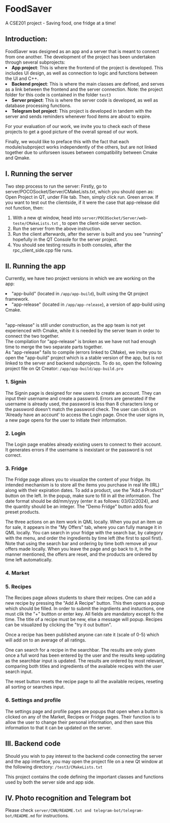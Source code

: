 <h1>FoodSaver</h1>
<p>A CSE201 project - Saving food, one fridge at a time!</p>

<h2>
Introduction:
</h2>
FoodSaver was designed as an app and a server that is meant to connect from one another. The development of the project has been undertaken through several subprojects:
<li><b>App project</b>: This is where the frontend of the project is developed. This includes UI design, as well as connection to logic and functions between the UI and C++.</li>
<li><b>Backend project</b>: This is where the main classes are defined, and serves as a link between the frontend and the server connection. Note: the project folder for this code is contained in the folder <code>test3</code></li>
<li><b>Server project</b>: This is where the server code is developed, as well as database processing functions.</li>
<li><b>Telegram bot project</b>: This project is developed in tandem with the server and sends reminders whenever food items are about to expire.</li>

<p>For your evaluation of our work, we invite you to check each of these projects to get a good picture of the overall spread of our work.</p>
<p>Finally, we would like to preface this with the fact that each module/subproject works independently of the others, but are not linked together due to unforseen issues between compatibility between Cmake and Qmake.</p>

<h2>I. Running the server</h2>
Two step process to run the server:
Firstly, go to server/POCOSocket/Server/CMakeLists.txt, which you should open as: Open Project in QT, under File tab. Then, simply click run. Green arrow.
If you want to test out the clientside, if it were the case that app-release did not function,
then:
<ol>
<li>With a new qt window, head into <code>server/POCOSocket/Server/web-teste/CMakeLists.txt</code> , to open the client-side server section.</li>
<li>Run the server from the above instruction.</li>
<li>Run the client afterwards, after the server is built and you see "running" hopefully in the QT Console for the server project.</li>
<li>You should see testing results in both consoles, after the rpc_client_side.cpp file runs.</li>
</ol>

<h2>II. Running the app</h2>

<p>Currently, we have two project versions in which we are working on the app:</p>

<li>"app-build" (located in <code>/app/app-build</code>), built using the Qt project framework.</li>
<li>"app-release" (located in <code>/app/app-release</code>), a version of app-build using Cmake.</li> <br>

<p>
"app-release" is still under construction, as the app team is not yet experienced with Cmake, while it is needed by the server team in order to connect the two together.
<br> The compilation for "app-release" is broken as we have not had enough time to merge the two separate parts together. 
<br> As "app-release" fails to compile (errors linked to CMake), we invite you to open the "app-build" project which is a stable version of the app, but is not linked to the server and backend subprojects. To do so, open the following project file on Qt Creator: <code>/app/app-build/app-build.pro</code>
</p>

<h3>
1. Signin
</h3>
<p>The Signin page is designed for new users to create an account. They can input their username and create a password. Errors are generated if the username is already used, the password is less than 8 characters long or the password doesn't match the password check. The user can click on 'Already have an account' to access the Login page. Once the user signs in, a new page opens for the user to initiate their information.</p>

<h3>2. Login </h3>

   The Login page enables already existing users to connect to their account. It            generates errors if the username is inexistant or the password is not correct.

<h3>3. Fridge</h3>

<p>The Fridge page allows you to visualize the content of your fridge. Its intended mechanism is to store all the items you purchase in real life (IRL) along with their expiration dates. To add a product, use the "Add a Product" button on the left. In the popup, make sure to fill in all the information. The date format should be dd/mm/yyyy (enter it as follows: 03/02/2024), and the quantity should be an integer. The "Demo Fridge" button adds four preset products.
<br>
   
The three actions on an item work in QML locally. When you put an item up for sale, it appears in the "My Offers" tab, where you can fully manage it in QML locally. You can search in your fridge with the search bar, by category with the menu, and order the ingredients by time left (the first to spoil first). Note that using the search bar and ordering by time both remove all your offers made locally. When you leave the page and go back to it, in the manner mentioned, the offers are reset, and the products are ordered by time left automatically.</p>

<h3>4. Market</h3>

<h3>5. Recipes</h3>
<p>The Recipes page allows students to share their recipes. One can add a new recipe by pressing the "Add A Recipe" button. This then opens a popup which should be filled. In order to submit the ingrdients and instuctions, one must clik the "+" buttton or enter key. All fields are mandatory except fo the time. The title of a recipe must be new, else a message will popup. Recipes can be visualized by clicking the "try it out button".

Once a recipe has been published anyone can rate it (scale of 0-5) which will add on to an average of all ratings. 

One can search for a recipe in the searchbar. The results are only given once a full word has been entered by the user and the results keep updating as the searchbar input is updated. The results are ordered by most relevant, comparing both titles and ingredients of the available recipes with the user search input.

The reset button resets the recipe page to all the available recipes, reseting all sorting or searches input.

<h3>6. Settings and profile</h3>
<p>The settings page and profile pages are popups that open when a button is clicked on any of the Market, Recipes or Fridge pages. Their function is to allow the user to change their personal information, and then save this information to that it can be updated on the server.</p>

<h2>III. Backend code</h2>
<p>Should you wish to pay interest to the backend code connecting the server and the app interface, you may open the project file on a new Qt window at the following directory: <code>/test3/CMakeLists.txt</code></p>
<p>This project contains the code defining the important classes and functions used by both the server side and app side.</p>


<h2>IV. Photo recognition and Telegram bot</h2>
Please check <code>server/CNN/README.txt and telegram-bot/telegram-bot/README.md</code> for instructions.
